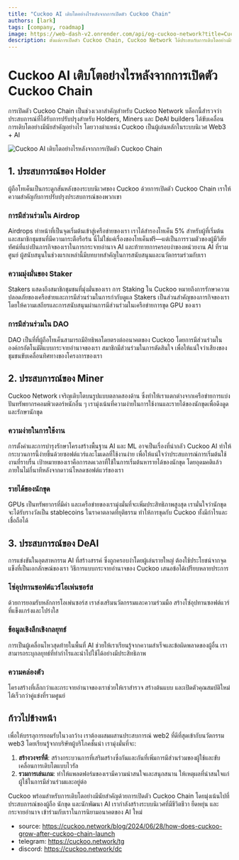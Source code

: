 ```yaml
---
title: "Cuckoo AI เติบโตอย่างไรหลังจากการเปิดตัว Cuckoo Chain"
authors: [lark]
tags: [company, roadmap]
image: https://web-dash-v2.onrender.com/api/og-cuckoo-network?title=Cuckoo%20AI%20เติบโตอย่างไรหลังจากการเปิดตัว%20Cuckoo%20Chain
description: ตั้งแต่การเปิดตัว Cuckoo Chain, Cuckoo Network ได้ประสบกับการเติบโตอย่างมีนัยสำคัญ บล็อกนี้สำรวจประสบการณ์ที่ได้รับการปรับปรุงของ Holder, Miner และ DeAI builder ที่ขับเคลื่อนการเปลี่ยนแปลงนี้
---
```


# Cuckoo AI เติบโตอย่างไรหลังจากการเปิดตัว Cuckoo Chain

การเปิดตัว Cuckoo Chain เป็นช่วงเวลาสำคัญสำหรับ Cuckoo Network บล็อกนี้สำรวจว่าประสบการณ์ที่ได้รับการปรับปรุงสำหรับ Holders, Miners และ DeAI builders ได้ขับเคลื่อนการเติบโตอย่างมีนัยสำคัญอย่างไร โดยวางตำแหน่ง Cuckoo เป็นผู้เล่นหลักในระบบนิเวศ Web3 + AI

![Cuckoo AI เติบโตอย่างไรหลังจากการเปิดตัว Cuckoo Chain](https://cuckoo-network.b-cdn.net/how-does-cuckoo-grow-after-cuckoo-chain-launch.webp "Cuckoo AI เติบโตอย่างไรหลังจากการเปิดตัว Cuckoo Chain")

## 1. ประสบการณ์ของ Holder

ผู้ถือโทเค็นเป็นกระดูกสันหลังของระบบนิเวศของ Cuckoo ด้วยการเปิดตัว Cuckoo Chain เราให้ความสำคัญกับการปรับปรุงประสบการณ์ของพวกเขา

### การมีส่วนร่วมใน Airdrop

Airdrops ทำหน้าที่เป็นจุดเริ่มต้นเข้าสู่เครือข่ายของเรา เราได้สำรองโทเค็น 5% สำหรับผู้ที่เริ่มต้นและสมาชิกชุมชนที่มีความกระตือรือร้น นี่ไม่ใช่แค่เรื่องของโทเค็นฟรี—แต่เป็นการรวมตัวของผู้มีวิสัยทัศน์ที่แบ่งปันภารกิจของเราในการกระจายอำนาจ AI และท้าทายการครอบงำของหน่วยงาน AI ที่รวมศูนย์ ผู้สนับสนุนในช่วงแรกเหล่านี้มีบทบาทสำคัญในการสนับสนุนและนวัตกรรมร่วมกับเรา

### ความมุ่งมั่นของ Staker

Stakers แสดงถึงสมาชิกชุมชนที่มุ่งมั่นของเรา การ Staking ใน Cuckoo หมายถึงการรักษาความปลอดภัยของเครือข่ายและการมีส่วนร่วมในการกำกับดูแล Stakers เป็นส่วนสำคัญของภารกิจของเรา โดยให้ความเสถียรและการสนับสนุนผ่านการมีส่วนร่วมในเครือข่ายการขุด GPU ของเรา

### การมีส่วนร่วมใน DAO

DAO เป็นที่ที่ผู้ถือโทเค็นสามารถมีอิทธิพลโดยตรงต่ออนาคตของ Cuckoo โดยการมีส่วนร่วมในองค์กรอัตโนมัติแบบกระจายอำนาจของเรา สมาชิกมีส่วนร่วมในการตัดสินใจ เพื่อให้แน่ใจว่าเสียงของชุมชนขับเคลื่อนทิศทางของโครงการของเรา

## 2. ประสบการณ์ของ Miner

Cuckoo Network เจริญเติบโตบนรูปแบบตลาดสองด้าน ซึ่งทำให้เราแตกต่างจากเครือข่ายการแบ่งปันทรัพยากรคอมพิวเตอร์หนักอื่น ๆ เรามุ่งเน้นที่ความง่ายในการใช้งานและรายได้ของนักขุดเพื่อดึงดูดและรักษานักขุด

### ความง่ายในการใช้งาน

การตั้งค่าและการบำรุงรักษาโครงสร้างพื้นฐาน AI และ ML อาจเป็นเรื่องที่น่ากลัว Cuckoo AI ทำให้กระบวนการนี้ง่ายขึ้นด้วยซอฟต์แวร์และโมเดลที่ใช้งานง่าย เพื่อให้แน่ใจว่าประสบการณ์การเริ่มต้นใช้งานที่ราบรื่น เป้าหมายของเราคือการลดเวลาที่ใช้ในการเริ่มต้นหารายได้ของนักขุด โดยอุดมคติแล้วภายในไม่กี่นาทีหลังจากดาวน์โหลดซอฟต์แวร์ของเรา

### รายได้ของนักขุด

GPUs เป็นทรัพยากรที่มีค่า และเครือข่ายของเรามุ่งมั่นที่จะเพิ่มประสิทธิภาพสูงสุด เรามั่นใจว่านักขุดจะได้รับรางวัลเป็น stablecoins ในราคาตลาดที่ยุติธรรม ทำให้การขุดกับ Cuckoo ทั้งมีกำไรและเชื่อถือได้

## 3. ประสบการณ์ของ DeAI

การแข่งขันในอุตสาหกรรม AI ที่สร้างสรรค์ ซึ่งถูกครอบงำโดยผู้เล่นรายใหญ่ ต้องใช้ประโยชน์จากจุดแข็งที่เป็นเอกลักษณ์ของเรา วิธีการแบบกระจายอำนาจของ Cuckoo เสนอข้อได้เปรียบหลายประการ

### โซ่อุปทานซอฟต์แวร์โอเพ่นซอร์ส

ด้วยการยอมรับหลักการโอเพ่นซอร์ส เราส่งเสริมนวัตกรรมและความร่วมมือ สร้างโซ่อุปทานซอฟต์แวร์ที่แข็งแกร่งและโปร่งใส

### ข้อมูลเชิงลึกเชิงกลยุทธ์

การเป็นผู้เคลื่อนไหวสุดท้ายในพื้นที่ AI ช่วยให้เราเรียนรู้จากความสำเร็จและข้อผิดพลาดของผู้อื่น เราสามารถระบุกลยุทธ์ที่ทำกำไรและนำไปใช้ได้อย่างมีประสิทธิภาพ

### ความคล่องตัว

โครงสร้างที่เล็กกว่าและกระจายอำนาจของเราช่วยให้เราสำรวจ สร้างต้นแบบ และเปิดตัวคุณสมบัติใหม่ได้เร็วกว่าคู่แข่งที่รวมศูนย์

## ก้าวไปข้างหน้า

เพื่อให้บรรลุการยอมรับในวงกว้าง เราต้องผสมผสานประสบการณ์ web2 ที่ดีที่สุดเข้ากับนวัตกรรม web3 โดยเรียนรู้จากบริษัทผู้บริโภคชั้นนำ เรามุ่งมั่นที่จะ:

1. **สร้างวงจรที่ดี**: สร้างกระบวนการที่เสริมสร้างซึ่งกันและกันที่เพิ่มการมีส่วนร่วมของผู้ใช้และขับเคลื่อนการเติบโตแบบไวรัล
2. **รวมการเล่นเกม**: ทำให้แพลตฟอร์มของเรามีความน่าสนใจและสนุกสนาน ให้เหตุผลที่น่าสนใจแก่ผู้ใช้ในการมีส่วนร่วมและอยู่ต่อ

Cuckoo พร้อมสำหรับการเติบโตอย่างมีนัยสำคัญด้วยการเปิดตัว Cuckoo Chain โดยมุ่งเน้นไปที่ประสบการณ์ของผู้ถือ นักขุด และนักพัฒนา AI เรากำลังสร้างระบบนิเวศที่มีชีวิตชีวา ยืดหยุ่น และกระจายอำนาจ เข้าร่วมกับเราในการนิยามอนาคตของ AI ใหม่

- source: https://cuckoo.network/blog/2024/06/28/how-does-cuckoo-grow-after-cuckoo-chain-launch
- telegram: https://cuckoo.network/tg
- discord: https://cuckoo.network/dc
